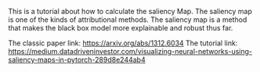 This is a tutorial about how to calculate the saliency Map.
The saliency map is one of the kinds of attributional methods.
The saliency map is a method that makes the black box model more explainable and robust thus far.

The classic paper link: https://arxiv.org/abs/1312.6034
The tutorial link: https://medium.datadriveninvestor.com/visualizing-neural-networks-using-saliency-maps-in-pytorch-289d8e244ab4

